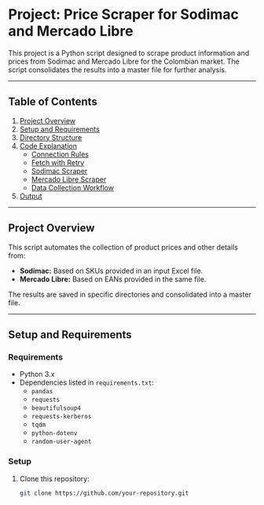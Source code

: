# Project: Price Scraper for Sodimac and Mercado Libre

This project is a Python script designed to scrape product information and prices from Sodimac and Mercado Libre for the Colombian market. The script consolidates the results into a master file for further analysis.

---

## Table of Contents

1. [Project Overview](#project-overview)
2. [Setup and Requirements](#setup-and-requirements)
3. [Directory Structure](#directory-structure)
4. [Code Explanation](#code-explanation)
   - [Connection Rules](#connection-rules)
   - [Fetch with Retry](#fetch-with-retry)
   - [Sodimac Scraper](#sodimac-scraper)
   - [Mercado Libre Scraper](#mercado-libre-scraper)
   - [Data Collection Workflow](#data-collection-workflow)
5. [Output](#output)

---

## Project Overview

This script automates the collection of product prices and other details from:
- **Sodimac:** Based on SKUs provided in an input Excel file.
- **Mercado Libre:** Based on EANs provided in the same file.

The results are saved in specific directories and consolidated into a master file.

---

## Setup and Requirements

### Requirements
- Python 3.x
- Dependencies listed in `requirements.txt`:
  - `pandas`
  - `requests`
  - `beautifulsoup4`
  - `requests-kerberos`
  - `tqdm`
  - `python-dotenv`
  - `random-user-agent`

### Setup
1. Clone this repository:
   ```bash
   git clone https://github.com/your-repository.git
